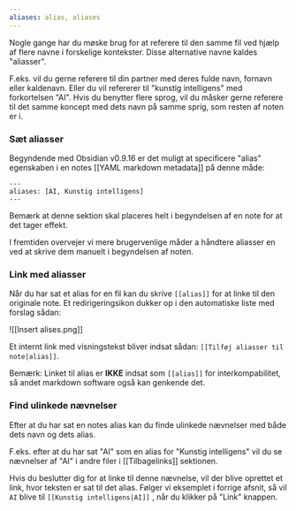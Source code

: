 ```yaml
---
aliases: alias, aliases
---
```

Nogle gange har du møske brug for at referere til den samme fil ved hjælp af flere navne i forskelige kontekster. Disse alternative navne kaldes "aliasser".

F.eks. vil du gerne referere til din partner med deres fulde navn, fornavn eller kaldenavn. Eller du vil refererer til "kunstig intelligens" med forkortelsen "AI". Hvis du benytter flere sprog, vil du måsker gerne referere til det samme koncept med dets navn på samme sprig, som resten af noten er i.

### Sæt aliasser

Begyndende med Obsidian v0.9.16 er det muligt at specificere "alias" egenskaben i en notes [[YAML markdown metadata]] på denne måde:

```
---
aliases: [AI, Kunstig intelligens]
---
```

Bemærk at denne sektion skal placeres helt i begyndelsen af en note for at det tager effekt.

I fremtiden overvejer vi mere brugervenlige måder a håndtere aliasser en ved at skrive dem manuelt i begyndelsen af noten.

### Link med aliasser

Når du har sat et alias for en fil kan du skrive `[[alias]]` for at linke til den originale note. Et redirigeringsikon dukker op i den automatiske liste med forslag sådan:

![[Insert alises.png]]

Et internt link med visningstekst bliver indsat sådan: `[[Tilføj aliasser til note|alias]]`.

Bemærk: Linket til alias er **IKKE** indsat som `[[alias]]` for interkompabilitet, så andet markdown software også kan genkende det.

### Find ulinkede nævnelser

Efter at du har sat en notes alias kan du finde ulinkede nævnelser med både dets navn og dets alias.

F.eks. efter at du har sat "AI" som en alias for "Kunstig intelligens" vil du se nævnelser af "AI" i andre filer i [[Tilbagelinks]] sektionen.

Hvis du beslutter dig for at linke til denne nævnelse, vil der blive oprettet et link, hvor teksten er sat til det alias. Følger vi eksemplet i forrige afsnit, så vil `AI` blive til `[[Kunstig intelligens|AI]]` , når du klikker på "Link" knappen.
